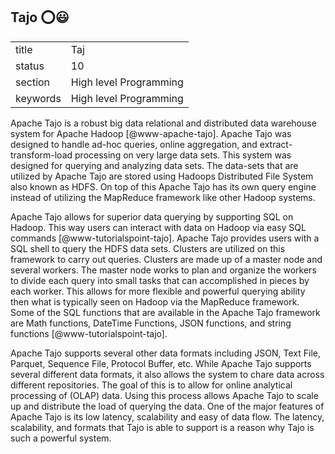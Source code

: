 ## Tajo :o::smiley:


|          |                        |
| -------- | ---------------------- |
| title    | Taj                    | 
| status   | 10                     |
| section  | High level Programming |
| keywords | High level Programming |



Apache Tajo is a robust big data relational and distributed data warehouse system for Apache Hadoop [@www-apache-tajo].  Apache Tajo was designed to handle ad-hoc queries, online aggregation, and extract-transform-load processing on very large data sets.  This system was designed for querying and analyzing data sets.  The data-sets that are utilized by Apache Tajo are stored using Hadoops Distributed File System also known as HDFS.  On top of this Apache Tajo has its own query engine instead of utilizing the MapReduce framework like other Hadoop systems.  

Apache Tajo allows for superior data querying by supporting SQL on Hadoop.  This way users can interact with data on Hadoop via easy SQL commands [@www-tutorialspoint-tajo].  Apache Tajo provides users with a SQL shell to query the HDFS data sets.  Clusters are utilized on this framework to carry out queries.  Clusters are made up of a master node and several workers.  The master node works to plan and organize the workers to divide each query into small tasks that can accomplished in pieces by each worker.  This allows for more flexible and powerful querying ability then what is typically seen on Hadoop via the MapReduce framework.  Some of the SQL functions that are available in the Apache Tajo framework are Math functions, DateTime Functions, JSON functions, and string functions [@www-tutorialspoint-tajo].

Apache Tajo supports several other data formats including JSON, Text File, Parquet, Sequence File, Protocol Buffer, etc.  While Apache Tajo supports several different data formats, it also allows the system to chare data across different repositories.  The goal of this is to allow for online analytical processing of (OLAP) data.  Using this process allows Apache Tajo to scale up and distribute the load of querying the data.  One of the major features of Apache Tajo is its low latency, scalability and easy of data flow.  The latency, scalability, and formats that Tajo is able to support is a reason why Tajo is such a powerful system. 

